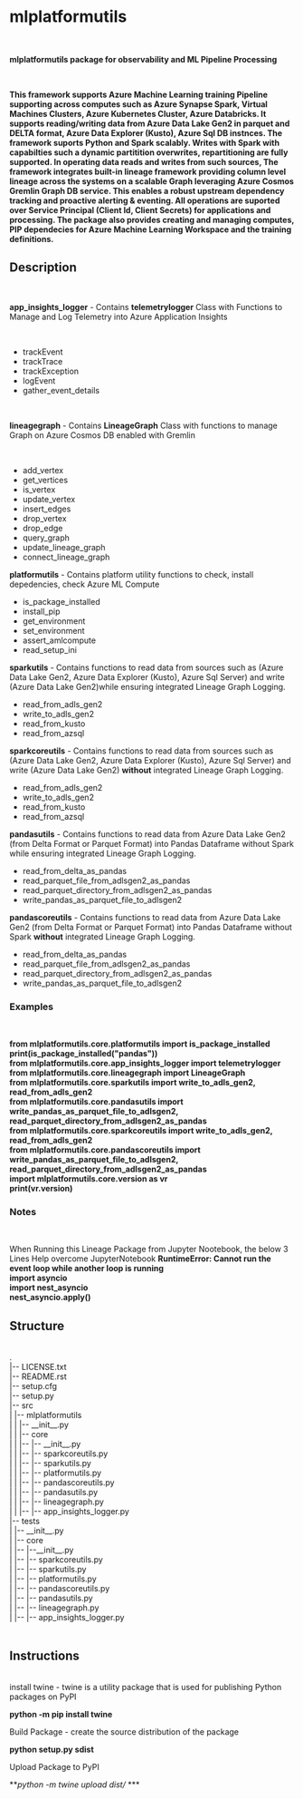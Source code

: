 # mlplatformutils

<br />

 **mlplatformutils package for observability and ML Pipeline Processing** <br />

 <br />

 **This framework supports Azure Machine Learning training Pipeline supporting across computes such as Azure Synapse Spark, Virtual Machines Clusters, Azure Kubernetes Cluster, Azure Databricks. It supports reading/writing data from Azure Data Lake Gen2 in parquet and DELTA format, Azure Data Explorer (Kusto), Azure Sql DB instnces. The framework suports Python and Spark scalably. Writes with Spark with capabilties such a dynamic partitition overwrites, repartitioning are fully supported. In operating data reads and writes from such sources, The framework integrates built-in lineage framework providing column level lineage across the systems on a scalable Graph leveraging Azure Cosmos Gremlin Graph DB service. This enables a robust upstream dependency tracking and proactive alerting & eventing.  All operations are suported over Service Principal (Client Id, Client Secrets) for applications and processing. The package also provides creating and managing computes, PIP dependecies for Azure Machine Learning Workspace and the training definitions.**

## Description

<br />

**app_insights_logger** - Contains **telemetrylogger** Class with Functions to Manage and Log Telemetry into Azure Application Insights <br />

<br />

* trackEvent
* trackTrace
* trackException
* logEvent
* gather_event_details

<br />

**lineagegraph** - Contains **LineageGraph** Class with functions to manage Graph on Azure Cosmos DB enabled with Gremlin <br />

<br />

* add_vertex
* get_vertices
* is_vertex
* update_vertex
* insert_edges
* drop_vertex
* drop_edge
* query_graph
* update_lineage_graph
* connect_lineage_graph

**platformutils** - Contains platform utility functions to check, install depedencies, check Azure ML Compute 

* is_package_installed
* install_pip
* get_environment
* set_environment
* assert_amlcompute
* read_setup_ini

**sparkutils** - Contains functions to read data from sources such as (Azure Data Lake Gen2, Azure Data Explorer (Kusto), Azure Sql Server) and write (Azure Data Lake Gen2)while ensuring integrated Lineage Graph Logging.

* read_from_adls_gen2
* write_to_adls_gen2
* read_from_kusto
* read_from_azsql

**sparkcoreutils** - Contains functions to read data from sources such as (Azure Data Lake Gen2, Azure Data Explorer (Kusto), Azure Sql Server) and write (Azure Data Lake Gen2) **without** integrated Lineage Graph Logging.

* read_from_adls_gen2
* write_to_adls_gen2
* read_from_kusto
* read_from_azsql

**pandasutils** - Contains functions to read data from Azure Data Lake Gen2 (from Delta Format or Parquet Format) into Pandas Dataframe without Spark while ensuring integrated Lineage Graph Logging.

* read_from_delta_as_pandas
* read_parquet_file_from_adlsgen2_as_pandas
* read_parquet_directory_from_adlsgen2_as_pandas
* write_pandas_as_parquet_file_to_adlsgen2

**pandascoreutils** - Contains functions to read data from Azure Data Lake Gen2 (from Delta Format or Parquet Format) into Pandas Dataframe without Spark **without** integrated Lineage Graph Logging.

* read_from_delta_as_pandas
* read_parquet_file_from_adlsgen2_as_pandas
* read_parquet_directory_from_adlsgen2_as_pandas
* write_pandas_as_parquet_file_to_adlsgen2

### Examples

<br />

**from mlplatformutils.core.platformutils import is_package_installed** <br />
**print(is_package_installed("pandas"))** <br />
**from mlplatformutils.core.app_insights_logger import telemetrylogger** <br />
**from mlplatformutils.core.lineagegraph import LineageGraph** <br />
**from mlplatformutils.core.sparkutils import write_to_adls_gen2, read_from_adls_gen2** <br />
**from mlplatformutils.core.pandasutils import write_pandas_as_parquet_file_to_adlsgen2, read_parquet_directory_from_adlsgen2_as_pandas** <br />
**from mlplatformutils.core.sparkcoreutils import write_to_adls_gen2, read_from_adls_gen2** <br />
**from mlplatformutils.core.pandascoreutils import write_pandas_as_parquet_file_to_adlsgen2, read_parquet_directory_from_adlsgen2_as_pandas** <br />
**import mlplatformutils.core.version as vr** <br />
**print(vr.__version__)** <br />

### Notes

<br />

When Running this Lineage Package from Jupyter Nootebook, the below 3 Lines Help overcome JupyterNotebook **RuntimeError: Cannot run the event loop while another loop is running** <br />
**import asyncio** <br />
**import nest_asyncio** <br />
**nest_asyncio.apply()** <br />


## Structure

<br />
.<br />
|-- LICENSE.txt<br />
|-- README.rst<br />
|-- setup.cfg<br />
|-- setup.py<br />
|-- src<br />
|   |-- mlplatformutils<br />
|   |   |-- __init__.py<br />
|   |   |-- core<br />
|   |   |-- |-- __init__.py<br />
|   |   |-- |-- sparkcoreutils.py<br />
|   |   |-- |-- sparkutils.py<br />
|   |   |-- |-- platformutils.py<br />
|   |   |-- |-- pandascoreutils.py<br />
|   |   |-- |-- pandasutils.py<br />
|   |   |-- |-- lineagegraph.py<br />
|   |   |-- |-- app_insights_logger.py<br />
|-- tests<br />
|   |-- __init__.py<br />
|   |-- core<br />
|   |-- |--__init__.py<br />
|   |-- |-- sparkcoreutils.py<br />
|   |-- |-- sparkutils.py<br />
|   |-- |-- platformutils.py<br />
|   |-- |-- pandascoreutils.py<br />
|   |-- |-- pandasutils.py<br />
|   |-- |-- lineagegraph.py<br />
|   |-- |-- app_insights_logger.py<br />
<br />

## Instructions

<br />
 install twine - twine is a utility package that is used for publishing Python packages on PyPI <br />
 
 **python -m pip install twine** <br />
 
 Build Package - create the source distribution of the package <br />
 
 **python setup.py sdist** <br />
 
 Upload Package to PyPI <br />

 ***python -m twine upload dist/* *** <br />